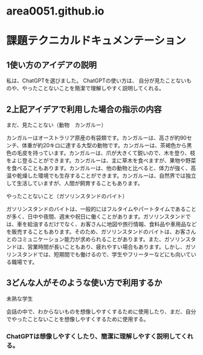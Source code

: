 # area0051.github.io

# 課題テクニカルドキュメンテーション

## 1使い方のアイデアの説明

私は、ChatGPTを選びました。
ChatGPTの使い方は、
自分が見たことないものや、やったことないことを簡潔で理解しやすく説明してくれる。

## 2上記アイデアで利用した場合の指示の内容

まだ、見たことない（動物　カンガルー）


カンガルーはオーストラリア原産の有袋類です。カンガルーは、高さが約90センチ、体重が約20キロに達する大型の動物です。カンガルーは、茶褐色から黒色の毛皮を持っています。カンガルーは、爪が大きくて鋭いので、木を登り、枝をよじ登ることができます。カンガルーは、主に草木を食べますが、果物や野菜を食べることもあります。カンガルーは、他の動物と比べると、体力が強く、高温や乾燥した環境でも生存することができます。カンガルーは、自然界では独立して生活していますが、人間が飼育することもあります。



やったことないこと（ガソリンスタンドのバイト）


ガソリンスタンドのバイトは、一般的にはフルタイムやパートタイムであることが多く、日中や夜間、週末や祝日に働くことがあります。ガソリンスタンドでは、車を給油するだけでなく、お客さんに地図や旅行情報、食料品や車用品などを販売することもあります。そのため、ガソリンスタンドのバイトは、お客さんとのコミュニケーション能力が求められることがあります。また、ガソリンスタンドは、営業時間が長いこともあり、疲れやすい場合もあります。しかし、ガソリンスタンドでは、短期間でも働けるので、学生やフリーターなどにも向いている職場です。

## 3どんな人がそのような使い方で利用するか

未熟な学生　

会話の中で、わからないものを想像しやすくするために使用したり、まだ、自分でやったことないことを想像しやすくするために使用する。

### ChatGPTは想像しやすくしたり、簡潔に理解しやすく説明してくれる。



